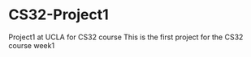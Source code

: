 # CS32-Project1
Project1 at UCLA for CS32 course
This is the first project for the CS32 course week1
